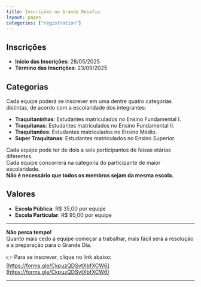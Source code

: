```yaml
---
title: Inscrições no Grande Desafio
layout: pages
categories: ["registration"]
---
```


## Inscrições

- **Início das Inscrições**: 28/05/2025  
- **Término das Inscrições**: 23/09/2025

## Categorias

Cada equipe poderá se inscrever em uma dentre quatro categorias distintas, de acordo com a escolaridade dos integrantes:

- **Traquitaninhas**: Estudantes matriculados no Ensino Fundamental I.  
- **Traquitanas**: Estudantes matriculados no Ensino Fundamental II.  
- **Traquitanões**: Estudantes matriculados no Ensino Médio.  
- **Super Traquitanas**: Estudantes matriculados no Ensino Superior.

Cada equipe pode ter de dois a seis participantes de faixas etárias diferentes.  
Cada equipe concorrerá na categoria do participante de maior escolaridade.  
**Não é necessário que todos os membros sejam da mesma escola.**

## Valores

- **Escola Pública**: R$ 35,00 por equipe  
- **Escola Particular**: R$ 95,00 por equipe

---

**Não perca tempo!**  
Quanto mais cedo a equipe começar a trabalhar, mais fácil será a resolução e a preparação para o Grande Dia.

👉 Para se inscrever, clique no link abaixo:  
[https://forms.gle/CkpuzQDSvtXbfXCW6](https://forms.gle/CkpuzQDSvtXbfXCW6)


---

